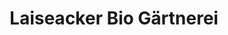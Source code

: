 ---
title: "Laiseacker Bio Gärtnerei"
url: /eberdingen/laiseacker-bio-gaertnerei/
shop: Gemüse & Obst
---